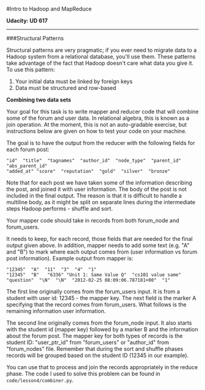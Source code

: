 #Intro to Hadoop and MapReduce

**Udacity: UD 617**

---

###Structural Patterns

Structural patterns are very pragmatic; if you ever need to migrate data to a Hadoop system from a relational database, you'll use them. These patterns take advantage of the fact that Hadoop doesn't care what data you give it. To use this pattern:

1. Your initial data must be linked by foreign keys
2. Data must be structured and row-based

**Combining two data sets**

Your goal for this task is to write mapper and reducer code that will combine some of the forum and user data. In relational algebra, this is known as a join operation. At the moment, this is not an auto-gradable exercise, but instructions below are given on how to test your code on your machine. 

The goal is to have the output from the reducer with the following fields for each forum post: 

    "id"  "title"  "tagnames"  "author_id"  "node_type"  "parent_id"  "abs_parent_id" 
    "added_at" "score"  "reputation"  "gold"  "silver"  "bronze"
 
Note that for each post we have taken some of the information describing the post, and joined it with user information. The body of the post is not included in the final output. The reason is that it is difficult to handle a multiline body, as it might be split on separate lines during the intermediate steps Hadoop performs - shuffle and sort.   

Your mapper code should take in records from both forum_node and forum_users. 

It needs to keep, for each record, those fields that are needed for the final output given above. In addition, mapper needs to add some text (e.g. "A" and "B") to mark where each output comes from (user information vs forum post information). Example output from mapper is:

    "12345"  "A"  "11"  "3"  "4"  "1"
    "12345"  "B"   "6336" "Unit 1: Same Value Q"  "cs101 value same"  "question"  "\N"  "\N"  "2012-02-25 08:09:06.787181+00"  "1" 
  
The first line originally comes from the forum_users input. It is from a student with user id: 12345 - the mapper key. The next field is the marker A specifying that the record comes from forum_users. What follows is the remaining information user information. 

The second line originally comes from the forum_node input. It also starts with the student id (mapper key) followed by a marker B and the information about the forum post. The mapper key for both types of records is the student ID: "user_ptr_id" from "forum_users" or  "author_id" from "forum_nodes" file. Remember that during the sort and shuffle phases records will be grouped based on the student ID (12345 in our example).

You can use that to process and join the records appropriately in the reduce phase. The code I used to solve this problem can be found in `code/lesson4/combiner.py`.
